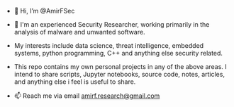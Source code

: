 - 👋 Hi, I’m @AmirFSec
- 👀 I'm an experienced Security Researcher, working primarily in the analysis of malware and unwanted software. 
-  My interests include data science, threat intelligence, embedded systems, python programming, C++ and anything else security related. 
- This repo contains my own personal projects in any of the above areas. I intend to share scripts, Jupyter notebooks, source code, notes, articles, and anything else i feel is useful to share. 

- 📫 Reach me via email amirf.research@gmail.com

<!---
AmirFSec/AmirFSec is a ✨ special ✨ repository because its `README.md` (this file) appears on your GitHub profile.
You can click the Preview link to take a look at your changes.
--->
